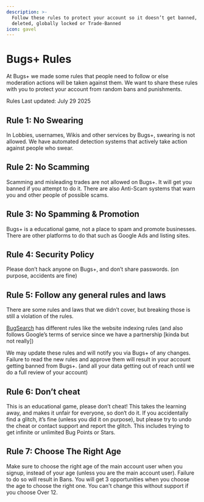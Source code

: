```yaml
---
description: >-
  Follow these rules to protect your account so it doesn’t get banned, warned,
  deleted, globally locked or Trade-Banned
icon: gavel
---
```


# Bugs+ Rules

At Bugs+ we made some rules that people need to follow or else moderation actions will be taken against them. We want to share these rules with you to protect your account from random bans and punishments.

Rules Last updated: July 29 2025

## Rule 1: No Swearing

In Lobbies, usernames, Wikis and other services by Bugs+, swearing is not allowed. We have automated detection systems that actively take action against people who swear.

## Rule 2: No Scamming

Scamming and misleading trades are not allowed on Bugs+. It will get you banned if you attempt to do it. There are also Anti-Scam systems that warn you and other people of possible scams.

## Rule 3: No Spamming & Promotion

Bugs+ is a educational game, not a place to spam and promote businesses. There are other platforms to do that such as Google Ads and listing sites.

## Rule 4: Security Policy

Please don’t hack anyone on Bugs+, and don’t share passwords. (on purpose, accidents are fine)

## Rule 5: Follow any general rules and laws

There are some rules and laws that we didn’t cover, but breaking those is still a violation of the rules.

[BugSearch](https://bugsplus.me/bugsearch) has different rules like the website indexing rules (and also follows Google’s terms of service since we have a partnership \[kinda but not really])

We may update these rules and will notify you via Bugs+ of any changes. Failure to read the new rules and approve them will result in your account getting banned from Bugs+. (and all your data getting out of reach until we do a full review of your account)

## Rule 6: Don’t cheat

This is an educational game, please don’t cheat! This takes the learning away, and makes it unfair for everyone, so don‘t do it. If you accidentally find a glitch, it’s fine (unless you did it on purpose), but please try to undo the cheat or contact support and report the glitch. This includes trying to get infinite or unlimited Bug Points or Stars.

## Rule 7: Choose The Right Age

Make sure to choose the right age of the main account user when you signup, instead of your age (unless you are the main account user). Failure to do so will result in Bans. You will get 3 opportunities when you choose the age to choose the right one. You can't change this without support if you choose Over 12.
